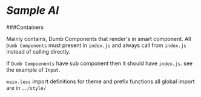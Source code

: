 # _Sample AI_ 

###Containers

Mainly contains, Dumb Components that render's in smart component.
All `Dumb Components` must present in `index.js` and always call from `index.js` instead of calling directly.

If `Dumb Compoenents` have sub component then it should have `index.js`. see the example of `Input`.

`main.less` import definitions for theme and prefix functions all global import are in `../style/`
